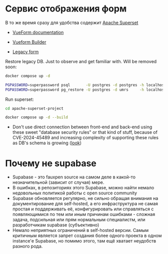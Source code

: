 # Сервис отображения форм
В то же время сразу для удобства содержит [Apache Superset](./apache-superset-project/) 

- [VueForm documentation](https://vueform.com/docs/installation)
- [Vueform Builder](https://builder.vueform.com/)

- [Legacy form](https://survey.b216.ru/questionnaire)


Restore legacy DB. Just to observe and get familiar with. Will be removed soon:
```bash
docker compose up -d

PGPASSWORD=superpassword psql       -U postgres -d postgres -h localhost -p 3005 -c "CREATE DATABASE umrs;"
PGPASSWORD=superpassword pg_restore -U postgres -d umrs     -h localhost -p 3005 --clean --if-exists -v /path/to/dump/info.dump
```


Run superset:
```bash
cd apache-superset-project

docker compose up -d --build
```

- Don't use direct connection between front-end and back-end using these sweet "database security rules" or that kind of stuff, because of CVE-2024-45489 and increasing complexity of supporting these rules as DB's schema is growing ([look](https://youtu.be/2zcN2aQsUdc?si=80NfsuOA2KI770CH))


# Почему не supabase

- Supabase - это fauxpen source на самом деле в какой-то незначительной (зависит от случая) мере.
- В ошибках, в репозиториях этого Supabase, можно найти немало недовольных политикой работы с open source community 
- Supabase обновляется регулярно, не сильно обращая внимания на документирование для self-hosted, а его инфраструктура не самая простая и поддерживать её, конфигурировать или справляться с появляющимися по тем или иным причинам ошибками - сложная задача, подсильная или прям нормальным специалистм, или разработчикам supabase (субъективно)
- Немало неприятных ограничений в self-hosted версии. Самым критичным является запрет создания более одного проекта в одном instance'е Supabase, но помимо этого, там ещё хватает неудобств разного рода.
